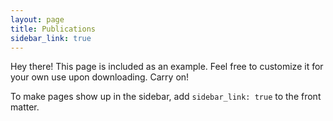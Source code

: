 ```yaml
---
layout: page
title: Publications
sidebar_link: true
---
```


<p class="message">
  Hey there! This page is included as an example. Feel free to customize it
  for your own use upon downloading. Carry on!
</p>

To make pages show up in the sidebar, add `sidebar_link: true` to the front
matter.

